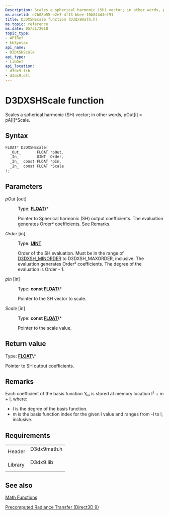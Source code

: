 ```yaml
---
Description: Scales a spherical harmonic (SH) vector; in other words, pOut\[i\] = pA\[i\]\*Scale.
ms.assetid: e7b08b55-e2e7-4f13-bbee-10b844d3ef91
title: D3DXSHScale function (D3dx9math.h)
ms.topic: reference
ms.date: 05/31/2018
topic_type: 
- APIRef
- kbSyntax
api_name: 
- D3DXSHScale
api_type: 
- LibDef
api_location: 
- d3dx9.lib
- d3dx9.dll
---
```


# D3DXSHScale function

Scales a spherical harmonic (SH) vector; in other words, pOut\[i\] = pA\[i\]\*Scale.

## Syntax


```C++
FLOAT* D3DXSHScale(
  _Out_       FLOAT *pOut,
  _In_        UINT  Order,
  _In_  const FLOAT *pIn,
  _In_  const FLOAT *Scale
);
```



## Parameters

<dl> <dt>

*pOut* \[out\]
</dt> <dd>

Type: **[**FLOAT**](https://msdn.microsoft.com/library/Aa383751(v=VS.85).aspx)\***

Pointer to Spherical harmonic (SH) output coefficients. The evaluation generates Order² coefficients. See Remarks.

</dd> <dt>

*Order* \[in\]
</dt> <dd>

Type: **[**UINT**](https://msdn.microsoft.com/library/Aa383751(v=VS.85).aspx)**

Order of the SH evaluation. Must be in the range of [D3DXSH\_MINORDER](other-d3dx-constants.md) to D3DXSH\_MAXORDER, inclusive. The evaluation generates Order² coefficients. The degree of the evaluation is Order - 1.

</dd> <dt>

*pIn* \[in\]
</dt> <dd>

Type: **const [**FLOAT**](https://msdn.microsoft.com/library/Aa383751(v=VS.85).aspx)\***

Pointer to the SH vector to scale.

</dd> <dt>

*Scale* \[in\]
</dt> <dd>

Type: **const [**FLOAT**](https://msdn.microsoft.com/library/Aa383751(v=VS.85).aspx)\***

Pointer to the scale value.

</dd> </dl>

## Return value

Type: **[**FLOAT**](https://msdn.microsoft.com/library/Aa383751(v=VS.85).aspx)\***

Pointer to SH output coefficients.

## Remarks

Each coefficient of the basis function Yₗₘ is stored at memory location l² + m + l, where:

-   l is the degree of the basis function.
-   m is the basis function index for the given l value and ranges from -l to l, inclusive.

## Requirements



|                    |                                                                                        |
|--------------------|----------------------------------------------------------------------------------------|
| Header<br/>  | <dl> <dt>D3dx9math.h</dt> </dl> |
| Library<br/> | <dl> <dt>D3dx9.lib</dt> </dl>   |



## See also

<dl> <dt>

[Math Functions](dx9-graphics-reference-d3dx-functions-math.md)
</dt> <dt>

[Precomputed Radiance Transfer (Direct3D 9)](precomputed-radiance-transfer.md)
</dt> </dl>

 

 




